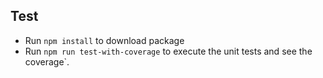 ## Test
* Run `npm install` to download package
* Run `npm run test-with-coverage` to execute the unit tests and see the coverage`.
